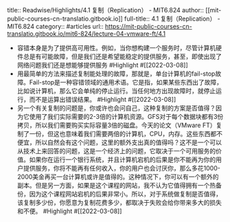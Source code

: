 title:: Readwise/Highlights/4.1 复制（Replication） - MIT6.824
author:: [[mit-public-courses-cn-translatio.gitbook.io]]
full-title:: 4.1 复制（Replication） - MIT6.824
category:: #articles
url:: https://mit-public-courses-cn-translatio.gitbook.io/mit6-824/lecture-04-vmware-ft/4.1

- 容错本身是为了提供高可用性。例如，当你想构建一个服务时，尽管计算机硬件总是有可能故障，但是我们还是希望能稳定的提供服务，甚至，即使出现了网络问题我们还是想能够提供服务 #Highlight #[[2022-03-08]]
- 用最简单的方法来描述复制能处理的故障，那就是，单台计算机的fail-stop故障。Fail-stop是一种容错领域的通用术语。它是指，如果某些东西出了故障，比如说计算机，那么它会单纯的停止运行。当任何地方出现故障时，就停止运行，而不是运算出错误结果。 #Highlight #[[2022-03-08]]
- 另一个有关复制的问题是，你或许也会问自己，这种复制的方案是否值得？因为它使用了我们实际需要的2-3倍的计算机资源。GFS对于每个数据块都有3份拷贝，所以我们需要购买实际容量3倍的磁盘。今天的论文（VMware FT）复制了一份，但这也意味着我们需要两倍的计算机，CPU，内存。这些东西都不便宜，所以自然会有这个问题，这里的额外支出真的值得吗？这不是一个可以从技术上来回答的问题，这是一个经济上的问题，它取决于一个可用服务的价值。如果你在运行一个银行系统，并且计算机宕机的后果是你不能再为你的用户提供服务，你将不能再有任何收入，你的用户也会讨厌你，那么多花1000-2000美金再买一台计算机或许是值得的。这种情况下，你可以有一个额外的副本。但是另一方面，如果是这个课程的网站，我不认为它值得拥有一个热备份，因为这个课程网站宕机的后果非常小。所以，对于系统做复制是否值得，该复制多少份，你愿意为复制花费多少，都取决于失败会给你带来多大的损失和不便。 #Highlight #[[2022-03-08]]